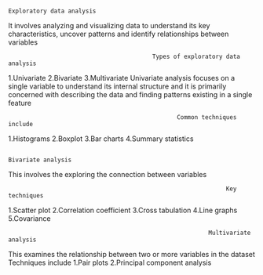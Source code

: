                                                                    Exploratory data analysis
It involves analyzing and visualizing data to understand its key characteristics, uncover patterns and identify relationships between variables

                                             Types of exploratory data analysis
1.Univariate
2.Bivariate
3.Multivariate
Univariate analysis focuses on a single variable to understand its internal structure and it is primarily concerned with describing the data and finding patterns existing in a single feature

                                                    Common techniques include 
1.Histograms
2.Boxplot
3.Bar charts
4.Summary statistics
                                
                                                                       Bivariate analysis 
This involves the exploring the connection between variables
                                                                
                                                                  Key techniques
1.Scatter plot
2.Correlation coefficient
3.Cross tabulation
4.Line graphs
5.Covariance

                                                             Multivariate analysis
This examines the relationship between two or more variables in the dataset
                                                         Techniques include
1.Pair plots
2.Principal component analysis
